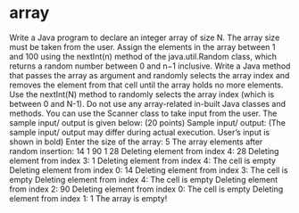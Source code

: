# array
Write a Java program to declare an integer array of size N. The array size must be taken from the user. Assign the elements in the array between 1 and 100 using the nextInt(n) method of the java.util.Random class, which returns a random number between 0 and n−1 inclusive. Write a Java method that passes the array as argument and randomly selects the array index and removes the element from that cell until the array holds no more elements. Use the nextInt(N) method to randomly selects the array index (which is between 0 and N-1). Do not use any array-related in-built Java classes and methods. You can use the Scanner class to take input from the user. The sample input/ output is given below: (20 points)
Sample input/ output:
(The sample input/ output may differ during actual execution. User’s input is shown in bold)
Enter the size of the array: 5
The array elements after random insertion: 14 1 90 1 28
Deleting element from index 4: 28
Deleting element from index 3: 1
Deleting element from index 4: The cell is empty
Deleting element from index 0: 14
Deleting element from index 3: The cell is empty
Deleting element from index 4: The cell is empty
Deleting element from index 2: 90
Deleting element from index 0: The cell is empty
Deleting element from index 1: 1
The array is empty!


